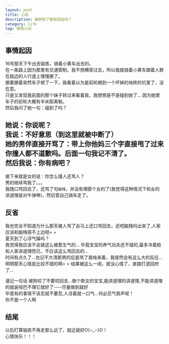 ```yaml
---
layout: post
title: 心态
description: 被狗咬了能咬回去吗？
category: life
tag: 随笔小记
---
```

## 事情起因  
16号那天下午出去锻炼，骑着小黄车出去的。  
在一条路上因为那里有交通管制，我不想横穿过去，所以我就骑着小黄车跟着人群在路边的人行道上慢慢挪了。  
挪着挪着突然车子顿了一下，我看着以为是前轮搁到一个坏掉的地砖的坑里了，没在意。  
只是又发现我前面的那个妹子转过来看着我，我想想是不是碰到她了... 因为她里车子的前轮大概有半米距离勒。  
然后我问了她一句：碰到了吗？  

她说：你说呢？  
我说：不好意思（到这里就被中断了）  
她的男伴直接开骂了：带上你他妈三个字直接甩了过来你撞人都不道歉吗。后面一句我记不清了。  
然后我说：你有病吧？  
---  
接下来就是女的说：你怎么撞人还骂人？  
男的继续骂我了。。。  
我随口骂回去了，还骂了句`脑残`，并没有理那个女的了(我觉得这种情况下和女的讲道理是对牛弹琴)，然后管自己骑车走了。  

## 反省  
我也完全不知道为什么那天被人骂了会马上还口骂回去，还吧脑残吗出来了,人家应该和脑残搭不上边吧= =   
夏天到了心浮气躁吗？  
我觉得我应该不会就这么被惹生气的...   毕竟宝宝的养气功夫还不错的,最多冷着脸和人家讲道理而已，不应该这么骂回去的...  
时间有点久了...也记不大清那男的后面骂了我啥来着，我居然会有这么大的反应...  
明明那天心情是比较不错的啊= = 结果被这么一闹，就没心情了，直接打道回府了...  

谨记一句话 被狗咬了不要咬回去...做个斯文的宝宝,能讲道理的讲道理,不能讲道理的就装哑巴不理它就好了----尽量做到就好  
毕竟有的事情不该忍就不要忍,人活着就一口气...何必忍气吞声呢！  
你不是一个人啊

## 结尾  
以后打算锻炼不再走那么远了，就近就好O(∩_∩)O！  
心情快乐！！！


